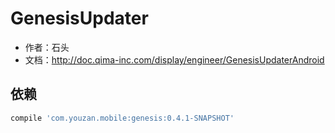 GenesisUpdater
===

* 作者：石头
* 文档：http://doc.qima-inc.com/display/engineer/GenesisUpdaterAndroid


依赖
---
```groovy
compile 'com.youzan.mobile:genesis:0.4.1-SNAPSHOT'
```